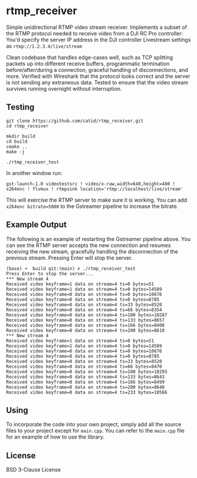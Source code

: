 # rtmp_receiver

Simple unidirectional RTMP video stream receiver.  Implements a subset of the RTMP protocol needed to receive video from a DJI RC Pro controller: You'd specify the server IP address in the DJI controller Livestream settings as `rtmp://1.2.3.4/live/stream`

Clean codebase that handles edge-cases well, such as TCP splitting packets up into different receive buffers, programmatic termination before/after/during a connection, graceful handling of disconnections, and more.  Verified with Wireshark that the protocol looks correct and the server is not sending any extraneous data.  Tested to ensure that the video stream survives running overnight without interruption.

## Testing

```
git clone https://github.com/catid/rtmp_receiver.git
cd rtmp_receiver

mkdir build
cd build
cmake ..
make -j

./rtmp_receiver_test
```

In another window run:

```
gst-launch-1.0 videotestsrc ! video/x-raw,width=640,height=480 ! x264enc ! flvmux ! rtmpsink location='rtmp://localhost/live/stream'
```

This will exercise the RTMP server to make sure it is working.  You can add `x264enc bitrate=5000` to the Gstreamer pipeline to increase the bitrate.

## Example Output

The following is an example of restarting the Gstreamer pipeline above.  You can see the RTMP server accepts the new connection and resumes receiving the new stream, gracefully handling the disconnection of the previous stream.  Pressing Enter will stop the server.

```
(base) ➜  build git:(main) ✗ ./rtmp_receiver_test
Press Enter to stop the server...
*** New stream 4
Received video keyframe=1 data on stream=4 ts=0 bytes=51
Received video keyframe=1 data on stream=4 ts=0 bytes=14589
Received video keyframe=0 data on stream=4 ts=0 bytes=10676
Received video keyframe=0 data on stream=4 ts=0 bytes=8785
Received video keyframe=0 data on stream=4 ts=33 bytes=8520
Received video keyframe=0 data on stream=4 ts=66 bytes=8354
Received video keyframe=0 data on stream=4 ts=100 bytes=10287
Received video keyframe=0 data on stream=4 ts=133 bytes=8657
Received video keyframe=0 data on stream=4 ts=166 bytes=8408
Received video keyframe=0 data on stream=4 ts=200 bytes=8610
*** New stream 4
Received video keyframe=1 data on stream=4 ts=0 bytes=51
Received video keyframe=1 data on stream=4 ts=0 bytes=14589
Received video keyframe=0 data on stream=4 ts=0 bytes=10676
Received video keyframe=0 data on stream=4 ts=0 bytes=8785
Received video keyframe=0 data on stream=4 ts=33 bytes=8520
Received video keyframe=0 data on stream=4 ts=66 bytes=8470
Received video keyframe=0 data on stream=4 ts=100 bytes=10293
Received video keyframe=0 data on stream=4 ts=133 bytes=8643
Received video keyframe=0 data on stream=4 ts=166 bytes=8499
Received video keyframe=0 data on stream=4 ts=200 bytes=8648
Received video keyframe=0 data on stream=4 ts=233 bytes=10566
```

## Using

To incorporate the code into your own project, simply add all the source files to your project except for `main.cpp`.  You can refer to the `main.cpp` file for an example of how to use the library.

## License

BSD 3-Clause License
